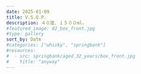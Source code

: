 ```yaml
---
date: 2025-01-09
title: V.S.O.P.
description: ４０度、１５００ml。
#featured_image: 02_box_front.jpg
#type: gallery
sort_by: Date
#categories: ["whisky", "springbank"]
#resources:
#  - src: springbank/aged_32_years/box_front.jpg
#    title: "anyway"
---
```

